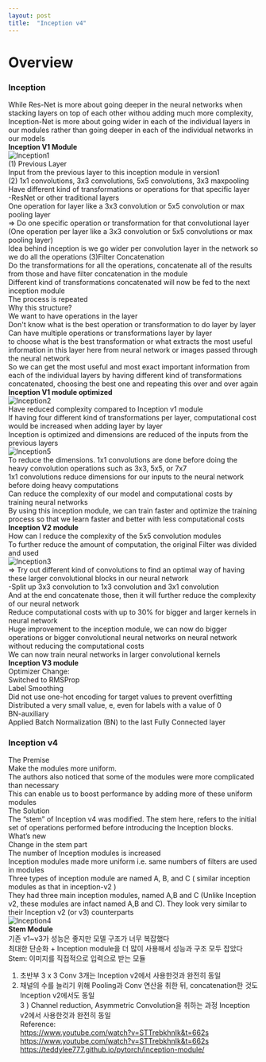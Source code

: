```yaml
---
layout: post
title:  "Inception v4"
---
```

# Overview
### Inception 
While Res-Net is more about going deeper in the neural networks when stacking layers on top of each other withou adding much more complexity,<br/>
Inception-Net is more about going wider in each of the individual layers in our modules rather than going deeper in each of the individual networks in our models <br/>
**Inception V1 Module** <br/>
![Inception1](https://github.com/growingpenguin/growingpenguin.github.io/assets/110277903/11aa8c34-901e-4903-a23f-198f0f47d408) <br/>
(1) Previous Layer <br/>
Input from the previous layer to this inception module in version1 <br/>
(2) 1x1 convolutions, 3x3 convolutions, 5x5 convolutions, 3x3 maxpooling <br/>
Have different kind of transformations or operations for that specific layer <br/>
-ResNet or other traditional layers  <br/>
One operation for layer like a 3x3 convolution or 5x5 convolution or max pooling layer <br/>
=> Do one specific operation or transformation for that convolutional layer <br/>
(One operation per layer like a 3x3 convolution or 5x5 convolutions or max pooling layer) <br/>
Idea behind inception is we go wider per convolution layer in the network so we do all the operations 
(3)Filter Concatenation <br/>
Do the transformations for all the operations, concatenate all of the results from those and have filter concatenation in the module <br/>
Different kind of transformations concatenated will now be fed to the next inception module <br/>
The process is repeated <br/>
Why this structure? <br/>
We want to have operations in the layer <br/>
Don't know what is the best operation or transformation to do layer by layer <br/>
Can have multiple operations or transformations layer by layer  <br/>
to choose what is the best transformation or what extracts the most useful information in this layer here from neural network or images passed through the neural network <br/>
So we can get the most useful and most exact important information from each of the individual layers by having different kind of transformations concatenated, choosing the best one and repeating this over and over again <br/>
**Inception V1 module optimized** <br/>
![Inception2](https://github.com/growingpenguin/growingpenguin.github.io/assets/110277903/312ac87a-7c2c-423b-9997-f201bfade615) <br/>
Have reduced complexity compared to Inception v1 module <br/>
If having four different kind of transformations per layer, computational cost would be increased when adding layer by layer <br/>
Inception is optimized and dimensions are reduced of the inputs from the previous layers <br/>
![Inception5](https://github.com/growingpenguin/growingpenguin.github.io/assets/110277903/e9d8188f-bd9d-4d17-9a8e-e5682e1f6c46) <br/>
To reduce the dimensions. 1x1 convolutions are done before doing the heavy convolution operations such as 3x3, 5x5, or 7x7 <br/>
1x1 convolutions reduce dimensions for our inputs to the neural network before doing heavy computations <br/>
Can reduce the complexity of our model and computational costs by training neural networks <br/>
By using this inception module, we can train faster and optimize the training process so that we learn faster and better with less computational costs <br/>
**Inception V2 module** <br/>
How can I reduce the complexity of the 5x5 convolution modules <br/>
To further reduce the amount of computation, the original Filter was divided and used <br/>
![Inception3](https://github.com/growingpenguin/growingpenguin.github.io/assets/110277903/9608bb6f-a673-4341-a0d1-f9fec6d0c645) <br/>
=> Try out different kind of convolutions to find an optimal way of having these larger convolutional blocks in our neural network <br/>
-Split up 3x3 convolution to 1x3 convolution and 3x1 convolution <br/>
And at the end concatenate those, then it will further reduce the complexity of our neural network <br/>
Reduce computational costs with up to 30% for bigger and larger kernels in neural network <br/>
Huge improvement to the inception module, we can now do bigger operations or bigger convolutional neural networks on neural network <br/>
without reducing the computational costs <br/>
We can now train neural networks in larger convolutional kernels <br/>
**Inception V3 module** <br/>
Optimizer Change: <br/>
Switched to RMSProp <br/>
Label Smoothing <br/>
Did not use one-hot encoding for target values to prevent overfitting <br/>
Distributed a very small value, e, even for labels with a value of 0 <br/>
BN-auxiliary <br/>
Applied Batch Normalization (BN) to the last Fully Connected layer <br/>

### Inception v4
The Premise <br/>
Make the modules more uniform. <br/>
The authors also noticed that some of the modules were more complicated than necessary <br/>
This can enable us to boost performance by adding more of these uniform modules <br/>
The Solution <br/>
The “stem” of Inception v4 was modified. The stem here, refers to the initial set of operations performed before introducing the Inception blocks. <br/>
What’s new <br/>
Change in the stem part <br/>
The number of Inception modules is increased <br/>
Inception modules made more uniform i.e. same numbers of filters are used in modules <br/>
Three types of inception module are named A, B, and C ( similar inception modules as that in inception-v2 )<br/>
They had three main inception modules, named A,B and C (Unlike Inception v2, these modules are infact named A,B and C). They look very similar to their Inception v2 (or v3) counterparts <br/>
![Inception4](https://github.com/growingpenguin/growingpenguin.github.io/assets/110277903/707206cb-b7a1-4546-95fa-1b8de6d3ffb3) <br/>
**Stem Module** <br/> 
기존 v1~v3가 성능은 좋지만 모델 구조가 너무 복잡했다 <br/> 
최대한 단순화 + Inception module을 더 많이 사용해서 성능과 구조 모두 잡았다 <br/> 
Stem: 이미지를 직접적으로 입력으로 받는 모듈 <br/> 
1) 초반부 3 x 3 Conv 3개는 Inception v2에서 사용한것과 완전히 동일 <br/> 
2) 채널의 수를 늘리기 위해 Pooling과 Conv 연산을 취한 뒤, concatenation한 것도 Inception v2에서도 동일 <br/> 
3 ) Channel reduction, Asymmetric Convolution을 취하는 과정 Inception v2에서 사용한것과 완전히 동일 <br/> 
Reference: <br/>
https://www.youtube.com/watch?v=STTrebkhnIk&t=662s <br/>
https://www.youtube.com/watch?v=STTrebkhnIk&t=662s <br/>
https://teddylee777.github.io/pytorch/inception-module/ <br/>
